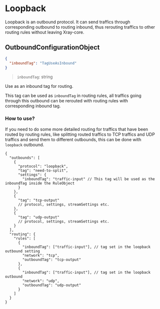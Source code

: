 # Loopback

Loopback is an outbound protocol. It can send traffics through corresponding outbound to routing inbound, thus rerouting traffics to other routing rules without leaving Xray-core.

## OutboundConfigurationObject

```json
{
  "inboundTag": "TagUseAsInbound"
}
```

> `inboundTag`: string

Use as an inbound tag for routing.

This tag can be used as `inboundTag` in routing rules, all traffics going through this outbound can be rerouted with routing rules with corresponding inbound tag.

### How to use?

If you need to do some more detailed routing for traffics that have been routed by routing rules, like splitting routed traffics to TCP traffics and UDP traffics and send them to different outbounds, this can be done with `loopback` outbound.

```jsonc
{
  "outbounds": [
    {
      "protocol": "loopback",
      "tag": "need-to-split",
      "settings": {
        "inboundTag": "traffic-input" // This tag will be used as the inboundTag inside the RuleObject
      }
    },
    {
      "tag": "tcp-output"
      // protocol, settings, streamSettings etc.
    },
    {
      "tag": "udp-output"
      // protocol, settings, streamSettings etc.
    }
  ],
  "routing": {
    "rules": [
      {
        "inboundTag": ["traffic-input"], // tag set in the loopback outbound setting
        "network": "tcp",
        "outboundTag": "tcp-output"
      },
      {
        "inboundTag": ["traffic-input"], // tag set in the loopback outbound
        "network": "udp",
        "outboundTag": "udp-output"
      }
    ]
  }
}
```
